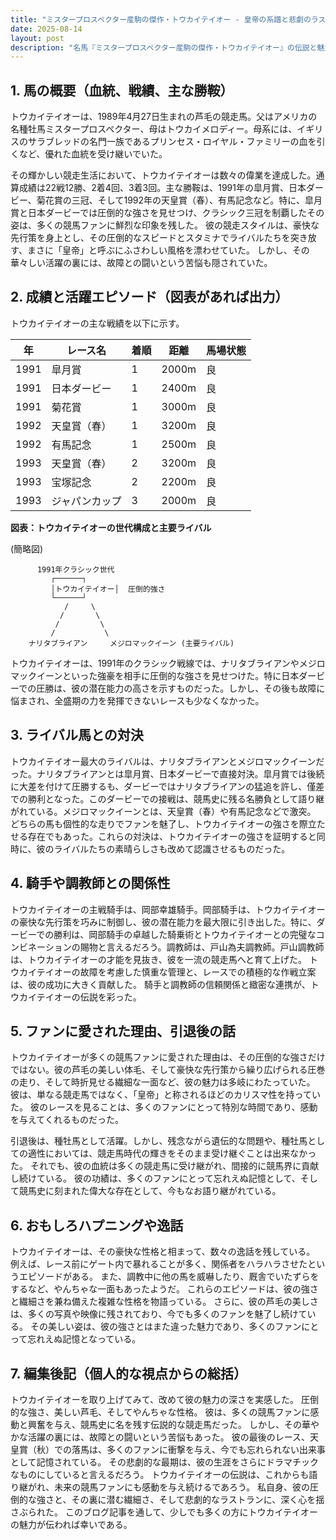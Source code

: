 ```yaml
---
title: "ミスタープロスペクター産駒の傑作・トウカイテイオー - 皇帝の系譜と悲劇のラストラン"
date: 2025-08-14
layout: post
description: "名馬『ミスタープロスペクター産駒の傑作・トウカイテイオー』の伝説と魅力を深堀り"
---
```


## 1. 馬の概要（血統、戦績、主な勝鞍）

トウカイテイオーは、1989年4月27日生まれの芦毛の競走馬。父はアメリカの名種牡馬ミスタープロスペクター、母はトウカイメロディー。母系には、イギリスのサラブレッドの名門一族であるプリンセス・ロイヤル・ファミリーの血を引くなど、優れた血統を受け継いでいた。

その輝かしい競走生活において、トウカイテイオーは数々の偉業を達成した。通算成績は22戦12勝、2着4回、3着3回。主な勝鞍は、1991年の皐月賞、日本ダービー、菊花賞の三冠、そして1992年の天皇賞（春）、有馬記念など。特に、皐月賞と日本ダービーでは圧倒的な強さを見せつけ、クラシック三冠を制覇したその姿は、多くの競馬ファンに鮮烈な印象を残した。  彼の競走スタイルは、豪快な先行策を身上とし、その圧倒的なスピードとスタミナでライバルたちを突き放す、まさに「皇帝」と呼ぶにふさわしい風格を漂わせていた。  しかし、その華々しい活躍の裏には、故障との闘いという苦悩も隠されていた。


## 2. 成績と活躍エピソード（図表があれば出力）

トウカイテイオーの主な戦績を以下に示す。

| 年 | レース名           | 着順 | 距離 | 馬場状態 |
|---|--------------------|-----|-----|---------|
| 1991 | 皐月賞             | 1   | 2000m | 良       |
| 1991 | 日本ダービー         | 1   | 2400m | 良       |
| 1991 | 菊花賞             | 1   | 3000m | 良       |
| 1992 | 天皇賞（春）       | 1   | 3200m | 良       |
| 1992 | 有馬記念           | 1   | 2500m | 良       |
| 1993 | 天皇賞（春）       | 2   | 3200m | 良       |
| 1993 | 宝塚記念           | 2   | 2200m | 良       |
| 1993 | ジャパンカップ       | 3   | 2000m | 良       |


**図表：トウカイテイオーの世代構成と主要ライバル**

(簡略図)

```
      1991年クラシック世代
         ┌──────┐
         │トウカイテイオー│  圧倒的強さ
         └──────┘
            /     \
           /       \
          /         \
         /           \
    ナリタブライアン     メジロマックイーン (主要ライバル)
```

トウカイテイオーは、1991年のクラシック戦線では、ナリタブライアンやメジロマックイーンといった強豪を相手に圧倒的な強さを見せつけた。特に日本ダービーでの圧勝は、彼の潜在能力の高さを示すものだった。しかし、その後も故障に悩まされ、全盛期の力を発揮できないレースも少なくなかった。


## 3. ライバル馬との対決

トウカイテイオー最大のライバルは、ナリタブライアンとメジロマックイーンだった。ナリタブライアンとは皐月賞、日本ダービーで直接対決。皐月賞では後続に大差を付けて圧勝するも、ダービーではナリタブライアンの猛追を許し、僅差での勝利となった。このダービーでの接戦は、競馬史に残る名勝負として語り継がれている。メジロマックイーンとは、天皇賞（春）や有馬記念などで激突。  どちらの馬も個性的な走りでファンを魅了し、トウカイテイオーの強さを際立たせる存在でもあった。これらの対決は、トウカイテイオーの強さを証明すると同時に、彼のライバルたちの素晴らしさも改めて認識させるものだった。


## 4. 騎手や調教師との関係性

トウカイテイオーの主戦騎手は、岡部幸雄騎手。岡部騎手は、トウカイテイオーの豪快な先行策を巧みに制御し、彼の潜在能力を最大限に引き出した。特に、ダービーでの勝利は、岡部騎手の卓越した騎乗術とトウカイテイオーとの完璧なコンビネーションの賜物と言えるだろう。調教師は、戸山為夫調教師。戸山調教師は、トウカイテイオーの才能を見抜き、彼を一流の競走馬へと育て上げた。  トウカイテイオーの故障を考慮した慎重な管理と、レースでの積極的な作戦立案は、彼の成功に大きく貢献した。  騎手と調教師の信頼関係と緻密な連携が、トウカイテイオーの伝説を彩った。


## 5. ファンに愛された理由、引退後の話

トウカイテイオーが多くの競馬ファンに愛された理由は、その圧倒的な強さだけではない。彼の芦毛の美しい体毛、そして豪快な先行策から繰り広げられる圧巻の走り、そして時折見せる繊細な一面など、彼の魅力は多岐にわたっていた。  彼は、単なる競走馬ではなく、「皇帝」と称されるほどのカリスマ性を持っていた。  彼のレースを見ることは、多くのファンにとって特別な時間であり、感動を与えてくれるものだった。

引退後は、種牡馬として活躍。しかし、残念ながら遺伝的な問題や、種牡馬としての適性においては、競走馬時代の輝きをそのまま受け継ぐことは出来なかった。  それでも、彼の血統は多くの競走馬に受け継がれ、間接的に競馬界に貢献し続けている。  彼の功績は、多くのファンにとって忘れえぬ記憶として、そして競馬史に刻まれた偉大な存在として、今もなお語り継がれている。


## 6. おもしろハプニングや逸話

トウカイテイオーは、その豪快な性格と相まって、数々の逸話を残している。  例えば、レース前にゲート内で暴れることが多く、関係者をハラハラさせたというエピソードがある。  また、調教中に他の馬を威嚇したり、厩舎でいたずらをするなど、やんちゃな一面もあったようだ。  これらのエピソードは、彼の強さと繊細さを兼ね備えた複雑な性格を物語っている。  さらに、彼の芦毛の美しさは、多くの写真や映像に残されており、今でも多くのファンを魅了し続けている。  その美しい姿は、彼の強さとはまた違った魅力であり、多くのファンにとって忘れえぬ記憶となっている。


## 7. 編集後記（個人的な視点からの総括）

トウカイテイオーを取り上げてみて、改めて彼の魅力の深さを実感した。  圧倒的な強さ、美しい芦毛、そしてやんちゃな性格。  彼は、多くの競馬ファンに感動と興奮を与え、競馬史に名を残す伝説的な競走馬だった。  しかし、その華やかな活躍の裏には、故障との闘いという苦悩もあった。  彼の最後のレース、天皇賞（秋）での落馬は、多くのファンに衝撃を与え、今でも忘れられない出来事として記憶されている。  その悲劇的な最期は、彼の生涯をさらにドラマチックなものにしていると言えるだろう。  トウカイテイオーの伝説は、これからも語り継がれ、未来の競馬ファンにも感動を与え続けるであろう。  私自身、彼の圧倒的な強さと、その裏に潜む繊細さ、そして悲劇的なラストランに、深く心を揺さぶられた。  このブログ記事を通して、少しでも多くの方にトウカイテイオーの魅力が伝われば幸いである。
